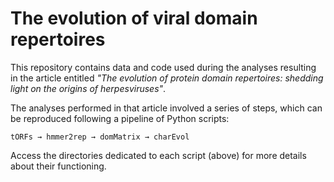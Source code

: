 # The evolution of viral domain repertoires

This repository contains data and code used during the analyses resulting in the article entitled *"The evolution of protein domain repertoires: shedding light on the origins of herpesviruses"*.

The analyses performed in that article involved a series of steps, which can be reproduced following a pipeline of Python scripts:

```
tORFs → hmmer2rep → domMatrix → charEvol
```

Access the directories dedicated to each script (above) for more details about their functioning.
